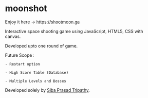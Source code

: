 # moonshot
Enjoy it here -> https://shootmoon.ga

Interactive space shooting game using JavaScript, HTML5, CSS with canvas.

Developed upto one round of game.

Future Scope :

	- Restart option
	
	- High Score Table (Database)
	
	- Multiple Levels and Bosses
	
Developed solely by [Siba Prasad Tripathy](https://www.linkedin.com/in/siba-prasad-tripathy "Siba Tripathy's LinkedIn").
